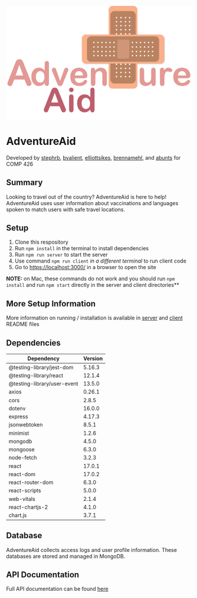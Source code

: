 ![AdventureAid Logo](/client/src/pages/PINKadven_aid_logo.png)
# AdventureAid
Developed by [stephrb](https://github.com/stephrb), [bvalient](https://github.com/bvalient), [elliottsikes](https://github.com/elliottsikes), [brennamehl](https://github.com/brennamehl), and [abunts](https://github.com/abunts) for COMP 426

## Summary
Looking to travel out of the country? AdventureAid is here to help! AdventureAid uses user information about vaccinations and languages spoken to match users with safe travel locations. 

## Setup
1. Clone this respository
2. Run `npm install` in the terminal to install dependencies
3. Run `npm run server` to start the server
4. Use command `npm run client` *in a different terminal* to run client code
5. Go to [https://localhost:3000/](https://localhost:3000/) in a browser to open the site

**NOTE:** on Mac, these commands do not work and you should run `npm install` and run `npm start` directly in the server and client directories**

## More Setup Information
More information on running / installation is available in [server](https://github.com/comp426-2022-spring/a99-hamal/blob/main/server/README.md) and [client](https://github.com/comp426-2022-spring/a99-hamal/blob/main/client/README.md) README files

## Dependencies
| **Dependency** | **Version** |
| ------------- | ------------- |
| @testing-library/jest-dom  | 5.16.3 |
| @testing-library/react | 12.1.4 |
| @testing-library/user-event | 13.5.0 |
| axios | 0.26.1 |
| cors | 2.8.5 |
|dotenv|16.0.0|
|express|4.17.3|
|jsonwebtoken|8.5.1|
|minimist|1.2.6|
|mongodb|4.5.0|
|mongoose|6.3.0|
|node-fetch|3.2.3|
| react | 17.0.1 |
| react-dom | 17.0.2 |
|react-router-dom|6.3.0|
|react-scripts | 5.0.0|
|web-vitals|2.1.4|
|react-chartjs-2|4.1.0|
|chart.js| 3.7.1|


## Database
AdventureAid collects access logs and user profile information. These databases are stored and managed in MongoDB. 

## API Documentation
Full API documentation can be found [here](https://github.com/comp426-2022-spring/a99-hamal/blob/main/server/README.md#endpoints)




